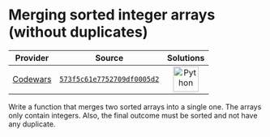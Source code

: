 [_metadata_:generated]: - "true"

# Merging sorted integer arrays (without duplicates)

<!-- INFO TABLE BEGIN -->

| Provider                                        | Source                                                                               | Solutions                                                                                                                                        |
| :---------------------------------------------: | :----------------------------------------------------------------------------------: | :----------------------------------------------------------------------------------------------------------------------------------------------: |
| [Codewars](../../../docs/providers/Codewars.md) | [`573f5c61e7752709df0005d2`](https://www.codewars.com/kata/573f5c61e7752709df0005d2) | [<img src="https://res.cloudinary.com/rascaltwo/image/upload/v1631924087/python_xzdlti.svg" alt="Python" title="Python" width="50" />](solve.py) |

<!-- INFO TABLE END -->

Write a function that merges two sorted arrays into a single one. The arrays only contain integers. Also, the final outcome must be sorted and not have any duplicate.
